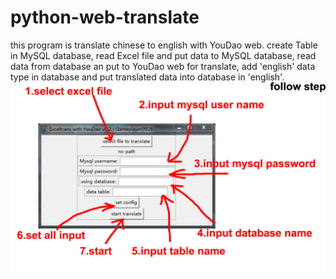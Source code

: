 # python-web-translate
this program is translate chinese to english with YouDao web.      create Table in MySQL database,     read Excel file and put data to MySQL database,     read data from database an put to YouDao web for translate,     add 'english' data type in database and put translated data into database in 'english'. 
![image](https://github.com/Gameplayer0928/python-web-translate/blob/master/hahaha.png)
